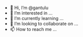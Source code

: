 - 👋 Hi, I’m @gantulu
- 👀 I’m interested in ...
- 🌱 I’m currently learning ...
- 💞️ I’m looking to collaborate on ...
- 📫 How to reach me ...

<!---
gantulu/gantulu is a ✨ special ✨ repository because its `README.md` (this file) appears on your GitHub profile.
You can click the Preview link to take a look at your changes.
--->
